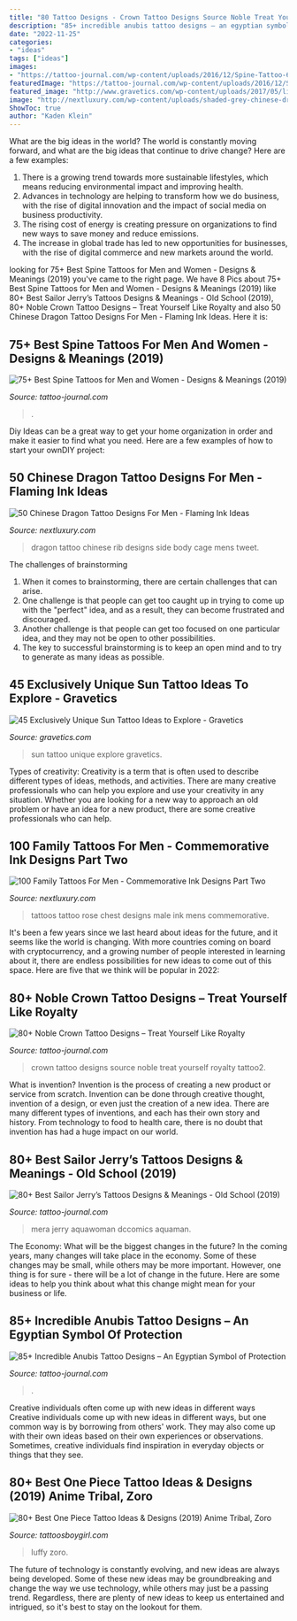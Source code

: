 ```yaml
---
title: "80 Tattoo Designs - Crown Tattoo Designs Source Noble Treat Yourself Royalty Tattoo2"
description: "85+ incredible anubis tattoo designs – an egyptian symbol of protection"
date: "2022-11-25"
categories:
- "ideas"
tags: ["ideas"]
images:
- "https://tattoo-journal.com/wp-content/uploads/2016/12/Spine-Tattoo-64-765x765.jpg"
featuredImage: "https://tattoo-journal.com/wp-content/uploads/2016/12/Spine-Tattoo-64-765x765.jpg"
featured_image: "http://www.gravetics.com/wp-content/uploads/2017/05/linetattoo-tattooquotes-suntattoo-passion-tattolove-tattoolife.jpg"
image: "http://nextluxury.com/wp-content/uploads/shaded-grey-chinese-dragon-mens-rib-cage-side-of-body-tattoo.jpg"
ShowToc: true
author: "Kaden Klein"
---
```



What are the big ideas in the world?
The world is constantly moving forward, and what are the big ideas that continue to drive change? Here are a few examples: 
1. There is a growing trend towards more sustainable lifestyles, which means reducing environmental impact and improving health. 
2. Advances in technology are helping to transform how we do business, with the rise of digital innovation and the impact of social media on business productivity. 
3. The rising cost of energy is creating pressure on organizations to find new ways to save money and reduce emissions. 
4. The increase in global trade has led to new opportunities for businesses, with the rise of digital commerce and new markets around the world.

	

		
looking for 75+ Best Spine Tattoos for Men and Women - Designs &amp; Meanings (2019) you've came to the right page. We have 8 Pics about 75+ Best Spine Tattoos for Men and Women - Designs &amp; Meanings (2019) like 80+ Best Sailor Jerry’s Tattoos Designs &amp; Meanings - Old School (2019), 80+ Noble Crown Tattoo Designs – Treat Yourself Like Royalty and also 50 Chinese Dragon Tattoo Designs For Men - Flaming Ink Ideas. Here it is:
		
    
## 75+ Best Spine Tattoos For Men And Women - Designs &amp; Meanings (2019)

<img loading=lazy src="https://tattoo-journal.com/wp-content/uploads/2016/12/Spine-Tattoo-64-765x765.jpg" onerror="this.onerror=null;this.src='https://tse1.mm.bing.net/th?id=OIP.mtA2rTmRsfTofs53GqlLFQHaHa&amp;pid=15.1';" alt="75+ Best Spine Tattoos for Men and Women - Designs &amp; Meanings (2019)">

_Source: tattoo-journal.com_

>. 

	

Diy Ideas can be a great way to get your home organization in order and make it easier to find what you need. Here are a few examples of how to start your ownDIY project: 

    
## 50 Chinese Dragon Tattoo Designs For Men - Flaming Ink Ideas

<img loading=lazy src="http://nextluxury.com/wp-content/uploads/shaded-grey-chinese-dragon-mens-rib-cage-side-of-body-tattoo.jpg" onerror="this.onerror=null;this.src='https://tse4.mm.bing.net/th?id=OIP.TAEtRFtJVvUVpN6bPpsHrQAAAA&amp;pid=15.1';" alt="50 Chinese Dragon Tattoo Designs For Men - Flaming Ink Ideas">

_Source: nextluxury.com_

>dragon tattoo chinese rib designs side body cage mens tweet. 

	

The challenges of brainstorming
1. When it comes to brainstorming, there are certain challenges that can arise.
2. One challenge is that people can get too caught up in trying to come up with the "perfect" idea, and as a result, they can become frustrated and discouraged.
3. Another challenge is that people can get too focused on one particular idea, and they may not be open to other possibilities.
4. The key to successful brainstorming is to keep an open mind and to try to generate as many ideas as possible.

    
## 45 Exclusively Unique Sun Tattoo Ideas To Explore - Gravetics

<img loading=lazy src="http://www.gravetics.com/wp-content/uploads/2017/05/linetattoo-tattooquotes-suntattoo-passion-tattolove-tattoolife.jpg" onerror="this.onerror=null;this.src='https://tse3.mm.bing.net/th?id=OIP.sQzrBLYAgNW22HApTjLp1AHaHa&amp;pid=15.1';" alt="45 Exclusively Unique Sun Tattoo Ideas to Explore - Gravetics">

_Source: gravetics.com_

>sun tattoo unique explore gravetics. 

	

Types of creativity:
Creativity is a term that is often used to describe different types of ideas, methods, and activities. There are many creative professionals who can help you explore and use your creativity in any situation. Whether you are looking for a new way to approach an old problem or have an idea for a new product, there are some creative professionals who can help.

    
## 100 Family Tattoos For Men - Commemorative Ink Designs Part Two

<img loading=lazy src="http://nextluxury.com/wp-content/uploads/pretty-rose-and-family-tattoo-male-chest.jpg" onerror="this.onerror=null;this.src='https://tse4.mm.bing.net/th?id=OIP.7kX46up3wEGFGliDtGm-MwHaHa&amp;pid=15.1';" alt="100 Family Tattoos For Men - Commemorative Ink Designs Part Two">

_Source: nextluxury.com_

>tattoos tattoo rose chest designs male ink mens commemorative. 

	

It's been a few years since we last heard about ideas for the future, and it seems like the world is changing. With more countries coming on board with cryptocurrency, and a growing number of people interested in learning about it, there are endless possibilities for new ideas to come out of this space. Here are five that we think will be popular in 2022: 

    
## 80+ Noble Crown Tattoo Designs – Treat Yourself Like Royalty

<img loading=lazy src="https://tattoo-journal.com/wp-content/uploads/2016/09/crown-tattoo2-650x650.jpg" onerror="this.onerror=null;this.src='https://tse4.mm.bing.net/th?id=OIP.mnB4GxcnoJCIHX_rs6hyegHaHa&amp;pid=15.1';" alt="80+ Noble Crown Tattoo Designs – Treat Yourself Like Royalty">

_Source: tattoo-journal.com_

>crown tattoo designs source noble treat yourself royalty tattoo2. 

	

What is invention?
Invention is the process of creating a new product or service from scratch. Invention can be done through creative thought, invention of a design, or even just the creation of a new idea. There are many different types of inventions, and each has their own story and history. From technology to food to health care, there is no doubt that invention has had a huge impact on our world.

    
## 80+ Best Sailor Jerry’s Tattoos Designs &amp; Meanings - Old School (2019)

<img loading=lazy src="https://tattoo-journal.com/wp-content/uploads/2016/12/Sailor-Jerry’s-Tattoo-72-765x956.jpg" onerror="this.onerror=null;this.src='https://tse3.mm.bing.net/th?id=OIP.Wos70j4JODq5SuYjeaVSegHaJQ&amp;pid=15.1';" alt="80+ Best Sailor Jerry’s Tattoos Designs &amp; Meanings - Old School (2019)">

_Source: tattoo-journal.com_

>mera jerry aquawoman dccomics aquaman. 

	

The Economy: What will be the biggest changes in the future?
In the coming years, many changes will take place in the economy. Some of these changes may be small, while others may be more important. However, one thing is for sure - there will be a lot of change in the future. Here are some ideas to help you think about what this change might mean for your business or life.

    
## 85+ Incredible Anubis Tattoo Designs – An Egyptian Symbol Of Protection

<img loading=lazy src="https://tattoo-journal.com/wp-content/uploads/2017/01/Anubis-Tattoo-77-765x765.jpg" onerror="this.onerror=null;this.src='https://tse4.mm.bing.net/th?id=OIP.N046FXfidgHywExu64TP-gHaHa&amp;pid=15.1';" alt="85+ Incredible Anubis Tattoo Designs – An Egyptian Symbol of Protection">

_Source: tattoo-journal.com_

>. 

	

Creative individuals often come up with new ideas in different ways
Creative individuals come up with new ideas in different ways, but one common way is by borrowing from others' work. They may also come up with their own ideas based on their own experiences or observations. Sometimes, creative individuals find inspiration in everyday objects or things that they see.

    
## 80+ Best One Piece Tattoo Ideas &amp; Designs (2019) Anime Tribal, Zoro

<img loading=lazy src="https://3.bp.blogspot.com/-_uhYFPQe4YE/Wch8XbvRCQI/AAAAAAAAEpI/Rp-oqPvp8pM8oIl2jhQ_N5uxzsb7s-Z5QCLcBGAs/s1600/One%2Bpiece%2Btattoo%2B36.JPG" onerror="this.onerror=null;this.src='https://tse1.mm.bing.net/th?id=OIP.iZP20GMao9YMq1lD33oDLQHaE7&amp;pid=15.1';" alt="80+ Best One Piece Tattoo Ideas &amp; Designs (2019) Anime Tribal, Zoro">

_Source: tattoosboygirl.com_

>luffy zoro. 

	

The future of technology is constantly evolving, and new ideas are always being developed. Some of these new ideas may be groundbreaking and change the way we use technology, while others may just be a passing trend. Regardless, there are plenty of new ideas to keep us entertained and intrigued, so it's best to stay on the lookout for them.

